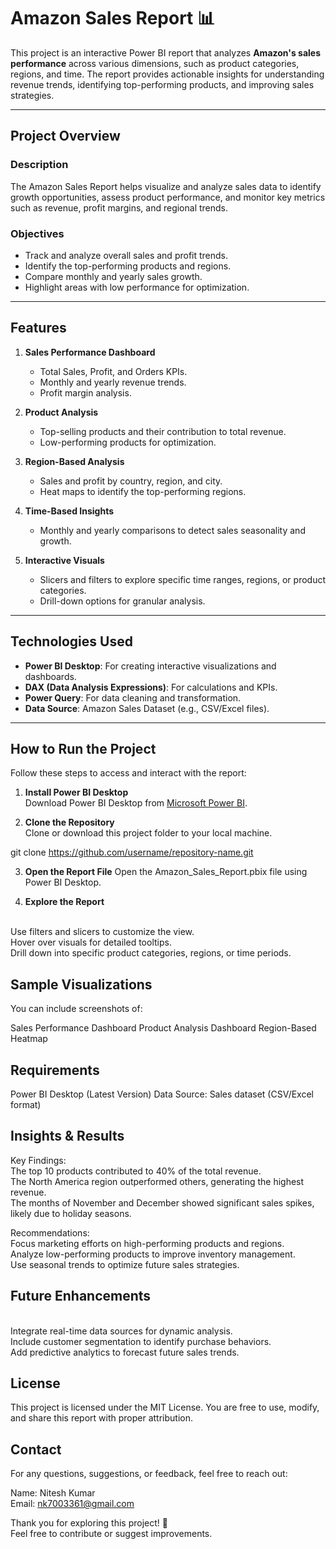# Amazon Sales Report 📊

This project is an interactive Power BI report that analyzes **Amazon's sales performance** across various dimensions, such as product categories, regions, and time. The report provides actionable insights for understanding revenue trends, identifying top-performing products, and improving sales strategies.

---

## Project Overview

### **Description**
The Amazon Sales Report helps visualize and analyze sales data to identify growth opportunities, assess product performance, and monitor key metrics such as revenue, profit margins, and regional trends. 

### **Objectives**
- Track and analyze overall sales and profit trends.
- Identify the top-performing products and regions.
- Compare monthly and yearly sales growth.
- Highlight areas with low performance for optimization.

---

## Features

1. **Sales Performance Dashboard**
   - Total Sales, Profit, and Orders KPIs.
   - Monthly and yearly revenue trends.
   - Profit margin analysis.

2. **Product Analysis**
   - Top-selling products and their contribution to total revenue.
   - Low-performing products for optimization.

3. **Region-Based Analysis**
   - Sales and profit by country, region, and city.
   - Heat maps to identify the top-performing regions.

4. **Time-Based Insights**
   - Monthly and yearly comparisons to detect sales seasonality and growth.

5. **Interactive Visuals**
   - Slicers and filters to explore specific time ranges, regions, or product categories.
   - Drill-down options for granular analysis.

---

## Technologies Used

- **Power BI Desktop**: For creating interactive visualizations and dashboards.
- **DAX (Data Analysis Expressions)**: For calculations and KPIs.
- **Power Query**: For data cleaning and transformation.
- **Data Source**: Amazon Sales Dataset (e.g., CSV/Excel files).

---

## How to Run the Project

Follow these steps to access and interact with the report:

1. **Install Power BI Desktop**  
   Download Power BI Desktop from [Microsoft Power BI](https://powerbi.microsoft.com/en-us/downloads/).

2. **Clone the Repository**  
   Clone or download this project folder to your local machine.

  git clone https://github.com/username/repository-name.git

3. **Open the Report File**
Open the Amazon_Sales_Report.pbix file using Power BI Desktop.

4. **Explore the Report**
<br>
Use filters and slicers to customize the view.<br>
Hover over visuals for detailed tooltips.<br>
Drill down into specific product categories, regions, or time periods.<br>

## Sample Visualizations
You can include screenshots of:

Sales Performance Dashboard
Product Analysis Dashboard
Region-Based Heatmap

## Requirements
Power BI Desktop (Latest Version)
Data Source: Sales dataset (CSV/Excel format)

## Insights & Results
Key Findings:
<br>
The top 10 products contributed to 40% of the total revenue.<br>
The North America region outperformed others, generating the highest revenue.<br>
The months of November and December showed significant sales spikes, likely due to holiday seasons.<br>

Recommendations:
<br>
Focus marketing efforts on high-performing products and regions.<br>
Analyze low-performing products to improve inventory management.<br>
Use seasonal trends to optimize future sales strategies.<br>

## Future Enhancements
<br>
Integrate real-time data sources for dynamic analysis.<br>
Include customer segmentation to identify purchase behaviors.<br>
Add predictive analytics to forecast future sales trends.<br>

## License
This project is licensed under the MIT License. You are free to use, modify, and share this report with proper attribution.

## Contact
For any questions, suggestions, or feedback, feel free to reach out:

Name: Nitesh Kumar<br>
Email: nk7003361@gmail.com<br>


Thank you for exploring this project! 🚀<br>
Feel free to contribute or suggest improvements.


